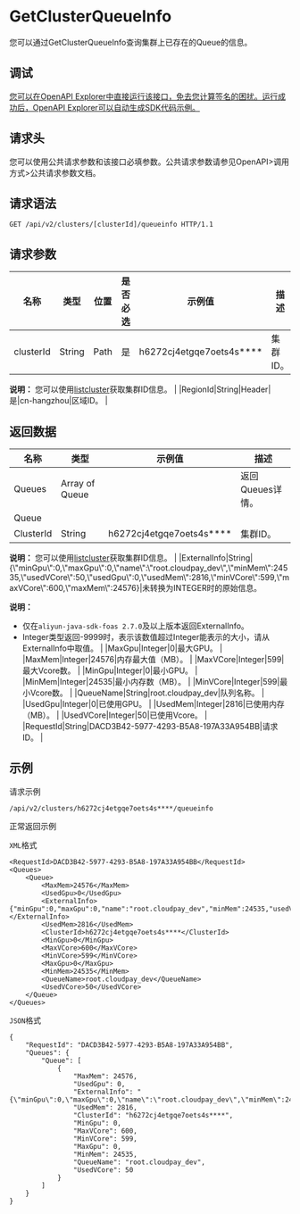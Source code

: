 # GetClusterQueueInfo

您可以通过GetClusterQueueInfo查询集群上已存在的Queue的信息。

## 调试

[您可以在OpenAPI Explorer中直接运行该接口，免去您计算签名的困扰。运行成功后，OpenAPI Explorer可以自动生成SDK代码示例。](https://api.aliyun.com/#product=foas&api=GetClusterQueueInfo&type=ROA&version=2018-11-11)

## 请求头

您可以使用公共请求参数和该接口必填参数。公共请求参数请参见OpenAPI\>调用方式\>公共请求参数文档。

## 请求语法

```
GET /api/v2/clusters/[clusterId]/queueinfo HTTP/1.1
```

## 请求参数

|名称|类型|位置|是否必选|示例值|描述|
|--|--|--|----|---|--|
|clusterId|String|Path|是|h6272cj4etgqe7oets4s\*\*\*\*|集群ID。

 **说明：** 您可以使用[listcluster](~~117251~~)获取集群ID信息。 |
|RegionId|String|Header|是|cn-hangzhou|区域ID。 |

## 返回数据

|名称|类型|示例值|描述|
|--|--|---|--|
|Queues|Array of Queue| |返回Queues详情。 |
|Queue| | | |
|ClusterId|String|h6272cj4etgqe7oets4s\*\*\*\*|集群ID。

 **说明：** 您可以使用[listcluster](~~117251~~)获取集群ID信息。 |
|ExternalInfo|String|\{\\"minGpu\\":0,\\"maxGpu\\":0,\\"name\\":\\"root.cloudpay\_dev\\",\\"minMem\\":24535,\\"usedVCore\\":50,\\"usedGpu\\":0,\\"usedMem\\":2816,\\"minVCore\\":599,\\"maxVCore\\":600,\\"maxMem\\":24576\}|未转换为INTEGER时的原始信息。

 **说明：**

-   仅在`aliyun-java-sdk-foas 2.7.0`及以上版本返回ExternalInfo。
-   Integer类型返回-9999时，表示该数值超过Integer能表示的大小，请从ExternalInfo中取值。 |
|MaxGpu|Integer|0|最大GPU。 |
|MaxMem|Integer|24576|内存最大值（MB）。 |
|MaxVCore|Integer|599|最大Vcore数。 |
|MinGpu|Integer|0|最小GPU。 |
|MinMem|Integer|24535|最小内存数（MB）。 |
|MinVCore|Integer|599|最小Vcore数。 |
|QueueName|String|root.cloudpay\_dev|队列名称。 |
|UsedGpu|Integer|0|已使用GPU。 |
|UsedMem|Integer|2816|已使用内存（MB）。 |
|UsedVCore|Integer|50|已使用Vcore。 |
|RequestId|String|DACD3B42-5977-4293-B5A8-197A33A954BB|请求ID。 |

## 示例

请求示例

```
/api/v2/clusters/h6272cj4etgqe7oets4s****/queueinfo
```

正常返回示例

`XML`格式

```
<RequestId>DACD3B42-5977-4293-B5A8-197A33A954BB</RequestId>
<Queues>
    <Queue>
        <MaxMem>24576</MaxMem>
        <UsedGpu>0</UsedGpu>
        <ExternalInfo>{"minGpu":0,"maxGpu":0,"name":"root.cloudpay_dev","minMem":24535,"usedVCore":50,"usedGpu":0,"usedMem":2816,"minVCore":599,"maxVCore":600,"maxMem":24576}</ExternalInfo>
        <UsedMem>2816</UsedMem>
        <ClusterId>h6272cj4etgqe7oets4s****</ClusterId>
        <MinGpu>0</MinGpu>
        <MaxVCore>600</MaxVCore>
        <MinVCore>599</MinVCore>
        <MaxGpu>0</MaxGpu>
        <MinMem>24535</MinMem>
        <QueueName>root.cloudpay_dev</QueueName>
        <UsedVCore>50</UsedVCore>
    </Queue>
</Queues>
```

`JSON`格式

```
{
	"RequestId": "DACD3B42-5977-4293-B5A8-197A33A954BB",
	"Queues": {
		"Queue": [
			{
				"MaxMem": 24576,
				"UsedGpu": 0,
				"ExternalInfo": "{\"minGpu\":0,\"maxGpu\":0,\"name\":\"root.cloudpay_dev\",\"minMem\":24535,\"usedVCore\":50,\"usedGpu\":0,\"usedMem\":2816,\"minVCore\":599,\"maxVCore\":600,\"maxMem\":24576}",
				"UsedMem": 2816,
				"ClusterId": "h6272cj4etgqe7oets4s****",
				"MinGpu": 0,
				"MaxVCore": 600,
				"MinVCore": 599,
				"MaxGpu": 0,
				"MinMem": 24535,
				"QueueName": "root.cloudpay_dev",
				"UsedVCore": 50
			}
		]
	}
}
```

